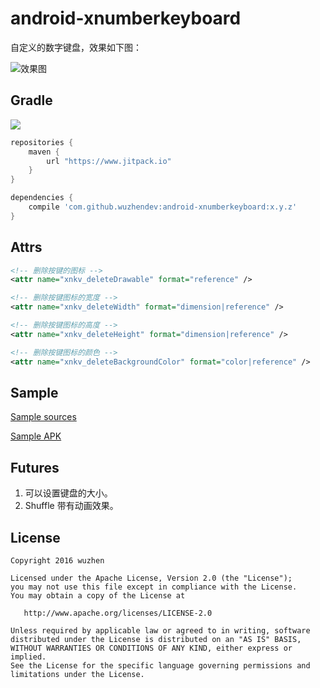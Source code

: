 # android\-xnumberkeyboard

自定义的数字键盘，效果如下图：

![效果图][1]

## Gradle

[![](https://www.jitpack.io/v/wuzhendev/android-xnumberkeyboard.svg)](https://www.jitpack.io/#wuzhendev/android-xnumberkeyboard)

``` groovy
repositories {
    maven {
        url "https://www.jitpack.io"
    }
}

dependencies {
    compile 'com.github.wuzhendev:android-xnumberkeyboard:x.y.z'
}
```
 
## Attrs

``` xml
<!-- 删除按键的图标 -->
<attr name="xnkv_deleteDrawable" format="reference" />

<!-- 删除按键图标的宽度 -->
<attr name="xnkv_deleteWidth" format="dimension|reference" />

<!-- 删除按键图标的高度 -->
<attr name="xnkv_deleteHeight" format="dimension|reference" />

<!-- 删除按键图标的颜色 -->
<attr name="xnkv_deleteBackgroundColor" format="color|reference" />
```

## Sample

[Sample sources][2]

[Sample APK][3]

## Futures

1. 可以设置键盘的大小。
2. Shuffle 带有动画效果。

## License

```
Copyright 2016 wuzhen

Licensed under the Apache License, Version 2.0 (the "License");
you may not use this file except in compliance with the License.
You may obtain a copy of the License at

   http://www.apache.org/licenses/LICENSE-2.0

Unless required by applicable law or agreed to in writing, software
distributed under the License is distributed on an "AS IS" BASIS,
WITHOUT WARRANTIES OR CONDITIONS OF ANY KIND, either express or implied.
See the License for the specific language governing permissions and
limitations under the License.
```

[1]: ./assets/1.jpg
[2]: ./samples
[3]: ./assets/XNumberKeyboard_Demo_v1.0.1.apk
